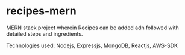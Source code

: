 # recipes-mern

MERN stack project wherein Recipes can be added adn followed with detailed steps and ingredients.

Technologies used:
Nodejs, Expressjs, MongoDB, Reactjs, AWS-SDK
